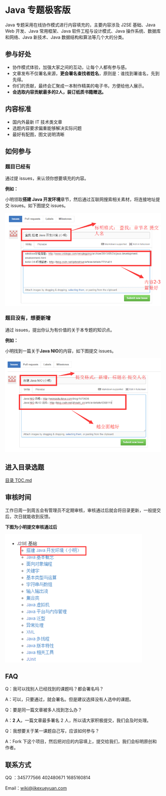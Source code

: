 # Java 专题极客版

Java 专题采用在线协作模式进行内容填充的，主要内容涉及 J2SE 基础、Java Web 开发、Java 常用框架、Java 软件工程与设计模式、Java 操作系统、数据库和网络、Java 新技术、Java 数据结构和算法等几个大的分类。

## 参与好处

- 协作模式体验，加强大家之间的互动，让每个人都有参与感。
- 文章发布不仅署名来源，**更会署名查找者姓名**，原则是：谁找到署谁名，先到先得。
- 你们的贡献，最终会汇聚成一本制作精美的电子书，方便给他人展示。
- **会选取内容贡献最多的2人，装订纸质书籍赠送。**

## 内容标准

- 国内外最新 IT 技术类文章
- 选题内容要求偏重能够解决实际问题
- 最好有配图，图文说明清晰

## 如何参与

### 题目已经有

通过提 issues，来认领你想要填充的内容。

**例如：**

小明领取**搭建 Java 开发环境**章节，然后通过互联网搜索相关素材，将连接地址提交 issues。如下图提交 issues。

![](images/1.png)

### 题目没有，想要新增

通过 issues，提出你认为有价值的关于本专题的知识点。

**例如：**

小明找到一篇关于**Java NIO**的内容，如下图提交 issues。

![](images/2.png)

## 进入目录选题

[目录 TOC.md](TOC.md)

## 审核时间

工作日周一到周五会有管理员不定期审核，审核通过后就会将目录更新，一般提交后，次日就能收到反馈。


**下图为小明提交审核通过后**

![](images/4.png)

## FAQ

Q：我可以找别人已经找到的课题吗？都会署名吗？

A：可以，只要通过，就会署名。但是建议选择没有人选中的课题。


Q：要是同一篇文章被多人找到怎么办？

A：**2 人**，一篇文章最多署名 2 人，所以请大家积极提交，我们会及时处理。


Q：我想要关于某一课题自己写，应该如何参与？

A：Fork 下这个项目，然后把对应的内容填上，提交给我们，我们会标明原创和作者。

## 联系方式

QQ ：345777566 402480671 1685160814

Email：wiki@jikexueyuan.com














